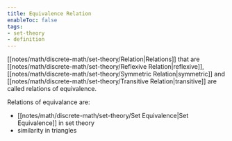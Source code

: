 ```yaml
---
title: Equivalence Relation
enableToc: false
tags: 
- set-theory
- definition
---
```

[[notes/math/discrete-math/set-theory/Relation|Relations]] that are [[notes/math/discrete-math/set-theory/Reflexive Relation|reflexive]], [[notes/math/discrete-math/set-theory/Symmetric Relation|symmetric]] and [[notes/math/discrete-math/set-theory/Transitive Relation|transitive]] are called relations of equivalence.

Relations of equivalance are:
- [[notes/math/discrete-math/set-theory/Set Equivalence|Set Equivalence]] in set theory
- similarity in triangles
